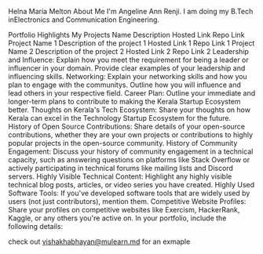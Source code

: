 Helna Maria Melton
About Me
I'm Angeline Ann Renji. I am doing my B.Tech inElectronics and Communication Engineering.

Portfolio Highlights
My Projects
Name	Description	Hosted Link	Repo Link
Project Name 1	Description of the project 1	Hosted Link 1	Repo Link 1
Project Name 2	Description of the project 2	Hosted Link 2	Repo Link 2
Leadership and Influence:
Explain how you meet the requirement for being a leader or influencer in your domain. Provide clear examples of your leadership and influencing skills.
Networking:
Explain your networking skills and how you plan to engage with the communitys. Outline how you will influence and lead others in your respective field.
Career Plan:
Outline your immediate and longer-term plans to contribute to making the Kerala Startup Ecosystem better.
Thoughts on Kerala's Tech Ecosystem:
Share your thoughts on how Kerala can excel in the Technology Startup Ecosystem for the future.
History of Open Source Contributions:
Share details of your open-source contributions, whether they are your own projects or contributions to highly popular projects in the open-source community.
History of Community Engagement:
Discuss your history of community engagement in a technical capacity, such as answering questions on platforms like Stack Overflow or actively participating in technical forums like mailing lists and Discord servers.
Highly Visible Technical Content:
Highlight any highly visible technical blog posts, articles, or video series you have created.
Highly Used Software Tools:
If you've developed software tools that are widely used by users (not just contributors), mention them.
Competitive Website Profiles:
Share your profiles on competitive websites like Exercism, HackerRank, Kaggle, or any others you're active on.
In your portfolio, include the following details:

check out vishakhabhayan@mulearn.md for an exmaple
